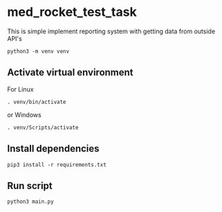 # med_rocket_test_task
This is simple implement reporting system with getting data from outside API's
```
python3 -m venv venv
```
## Activate virtual environment
For Linux
```
. venv/bin/activate
```
or Windows
```
. venv/Scripts/activate
```


## Install dependencies
```
pip3 install -r requirements.txt
```

## Run script
```
python3 main.py
```